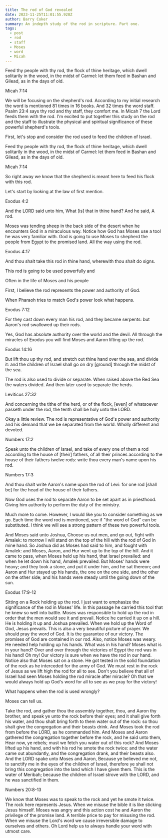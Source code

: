 ```yaml
---
title: The rod of God revealed
date: 2023-11-25T11:01:55.928Z
author: Barry Coker
summary: An indepth study of the rod in scripture. Part one.
tags:
  - post
  - rod
  - staff
  - Moses
  - word
  - Micah
---
```

Feed thy people with thy rod, the flock of thine heritage, which dwell solitarily in the wood, in the midst of Carmel: let them feed in Bashan and Gilead, as in the days of old.

Micah 7:14 

 We will be focusing on the shepherd's rod. According to my initial research the word is mentioned 81 times in 16 books. And 32 times the word staff. Psalm 23:4 says thy rod and thy staff, they comfort me. In Micah 7 the Lord feeds them with the rod. I'm excited to put together this study on the rod and the staff to illustrate the physical and spiritual significance of these powerful shepherd's tools. 

First, let's stop and consider the rod used to feed the children of Israel.

Feed thy people with thy rod, the flock of thine heritage, which dwell solitarily in the wood, in the midst of Carmel: let them feed in Bashan and Gilead, as in the days of old.

Micah 7:14 

So right away we know that the shepherd is meant here to feed his flock with this rod.

Let's start by looking at the law of first mention.

Exodus 4:2

And the LORD said unto him, What \[is] that in thine hand? And he said, A rod.

Moses was tending sheep in the back side of the desert when he encounters God in a miraculous way. Notice how God has Moses use a tool he was very familiar with. God is going to use Moses to shepherd the people from Egypt to the promised land. All the way using the rod.

Exodus 4:17

And thou shalt take this rod in thine hand, wherewith thou shalt do signs.

This rod is going to be used powerfully and 

Often in the life of Moses and his people

First, I believe the rod represents the power and authority of God. 

When Pharaoh tries to match God's power look what happens.

Exodus 7:12

For they cast down every man his rod, and they became serpents: but Aaron's rod swallowed up their rods.

Yes, God has absolute authority over the world and the devil. All through the miracles of Exodus you will find Moses and Aaron lifting up the rod.

Exodus 14:16

But lift thou up thy rod, and stretch out thine hand over the sea, and divide it: and the children of Israel shall go on dry \[ground] through the midst of the sea.

The rod is also used to divide or separate. When raised above the Red Sea the waters divided. And then later used to separate the herds.

Leviticus 27:32

And concerning the tithe of the herd, or of the flock, \[even] of whatsoever passeth under the rod, the tenth shall be holy unto the LORD.

Okay a little review. The rod is representative of God's power and authority and his demand that we be separated from the world. Wholly different and devoted.

Numbers 17:2

Speak unto the children of Israel, and take of every one of them a rod according to the house of \[their] fathers, of all their princes according to the house of their fathers twelve rods: write thou every man's name upon his rod.

Numbers 17:3

And thou shalt write Aaron's name upon the rod of Levi: for one rod \[shall be] for the head of the house of their fathers.

Now God uses the rod to separate Aaron to be set apart as in priesthood. Giving him authority to perform the duty of the ministry.

Much more to come. However, I would like you to consider something as we go. Each time the word rod is mentioned, see if "the word of God"  can be substituted. I think we will see a strong pattern of these two powerful tools.

And Moses said unto Joshua, Choose us out men, and go out, fight with Amalek: to morrow I will stand on the top of the hill with the rod of God in mine hand. So Joshua did as Moses had said to him, and fought with Amalek: and Moses, Aaron, and Hur went up to the top of the hill. And it came to pass, when Moses held up his hand, that Israel prevailed: and when he let down his hand, Amalek prevailed. But Moses' hands were heavy; and they took a stone, and put it under him, and he sat thereon; and Aaron and Hur stayed up his hands, the one on the one side, and the other on the other side; and his hands were steady until the going down of the sun.

Exodus 17:9‭-‬12

Sitting on a Rock holding up the rod. I just want to emphasize the significance of the rod in Moses' life. In this passage he carried this tool that he knew so well into battle. Moses was responsible to hold up the rod in order that the men would see it and prevail. Notice he carried it up on a hill. He is holding it up and Joshua prevailed. When we hold up the Word of God, Jesus prevails. This is also a very beautiful picture of prayer. We should pray the word of God. It is the guarantee of our victory. The promises of God are contained in our rod. Also, notice Moses was weary. He needed help holding up his hands. What was in his hand? Moses what is in your hand? Over and over through the victories of Egypt the rod was in his hand! Oh my! Our victory is sure when we have the rod in our hand. Notice also that Moses sat on a stone. He got tested in the solid foundation of the rock as he interceded for the army of God. We must rest in the rock of Jesus as we lift high the rod for all to see. Don't you believe that all of Israel had seen Moses holding the rod miracle after miracle? Oh that we would always hold up God's word for all to see as we pray for the victory!

What happens when the rod is used wrongly? 

Moses can tell us.

Take the rod, and gather thou the assembly together, thou, and Aaron thy brother, and speak ye unto the rock before their eyes; and it shall give forth his water, and thou shalt bring forth to them water out of the rock: so thou shalt give the congregation and their beasts drink. And Moses took the rod from before the LORD, as he commanded him. And Moses and Aaron gathered the congregation together before the rock, and he said unto them, Hear now, ye rebels; must we fetch you water out of this rock? And Moses lifted up his hand, and with his rod he smote the rock twice: and the water came out abundantly, and the congregation drank, and their beasts also. And the LORD spake unto Moses and Aaron, Because ye believed me not, to sanctify me in the eyes of the children of Israel, therefore ye shall not bring this congregation into the land which I have given them. This is the water of Meribah; because the children of Israel strove with the LORD, and he was sanctified in them.

Numbers 20:8‭-‬13

We know that Moses was to speak to the rock and yet he smote it twice. The rock here represents Jesus. When we misuse the bible it is like sticking Jesus himself. Moses was angry and this action cost he and Aaron the privilege of the promise land. A terrible price to pay for misusing the rod. When we misuse the Lord's word we cause irreversible damage to ourselves and others. Oh Lord help us to always handle your word with utmost care.